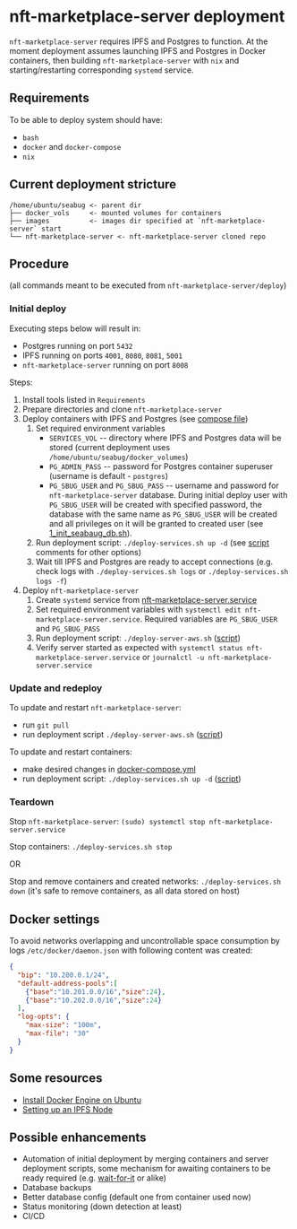 # nft-marketplace-server deployment

`nft-marketplace-server` requires IPFS and Postgres to function. At the moment deployment assumes launching IPFS and Postgres in Docker containers, then building `nft-marketplace-server` with `nix` and starting/restarting corresponding `systemd` service.

## Requirements
To be able to deploy system should have:

- `bash`
- `docker` and `docker-compose`
- `nix` 

## Current deployment stricture

```
/home/ubuntu/seabug <- parent dir
├── docker_vols     <- mounted volumes for containers
├── images          <- images dir specified at `nft-marketplace-server` start
└── nft-marketplace-server <- nft-marketplace-server cloned repo
```
## Procedure

(all commands meant to be executed from `nft-marketplace-server/deploy`)

### Initial deploy

Executing steps below will result in:
- Postgres running on port `5432`
- IPFS running on ports `4001`, `8080`, `8081`, `5001`
- `nft-marketplace-server` running on port `8008`

Steps:

1. Install tools listed in `Requirements`
2. Prepare directories and clone `nft-marketplace-server`
3. Deploy containers with IPFS and Postgres (see [compose file](docker-compose.yml))
   1. Set required environment variables
      - `SERVICES_VOL` -- directory where IPFS and Postgres data will be stored (current deployment uses `/home/ubuntu/seabug/docker_volumes`)
      - `PG_ADMIN_PASS` -- password for Postgres container superuser (username is default - `postgres`)
      - `PG_SBUG_USER` and `PG_SBUG_PASS` -- username and password for `nft-marketplace-server` database. During initial deploy user with `PG_SBUG_USER` will be created with specified password, the database with the same name as `PG_SBUG_USER` will be created and all privileges on it will be granted to created user (see [1_init_seabaug_db.sh](pg_init/1_init_sebaug_db.sh)).
   2. Run deployment script: `./deploy-services.sh up -d` (see [script](./deploy-services.sh) comments for other options)
   3. Wait till IPFS and Postgres are ready to accept connections (e.g. check logs with `./deploy-services.sh logs` or `./deploy-services.sh logs -f`)
4. Deploy `nft-marketplace-server`
   1. Create `systemd` service from [nft-marketplace-server.service](nft-marketplace-server.service)
   2. Set required environment variables with `systemctl edit nft-marketplace-server.service`. Required variables are `PG_SBUG_USER` and `PG_SBUG_PASS`
   3. Run deployment script: `./deploy-server-aws.sh` ([script](deploy-server-aws.sh))
   4. Verify server started as expected with `systemctl status nft-marketplace-server.service` or `journalctl -u nft-marketplace-server.service`

### Update and redeploy

To update and restart `nft-marketplace-server`:

- run `git pull`
- run deployment script `./deploy-server-aws.sh` ([script](deploy-server-aws.sh))

To update and restart containers:

- make desired changes in [docker-compose.yml](docker-compose.yml)
- run deployment script: `./deploy-services.sh up -d` ([script](./deploy-services.sh))

### Teardown

Stop `nft-marketplace-server`: `(sudo) systemctl stop nft-marketplace-server.service`

Stop containers: `./deploy-services.sh stop`

OR

Stop and remove containers and created networks: `./deploy-services.sh down`
(it's safe to remove containers, as all data stored on host)

## Docker settings

To avoid networks overlapping and uncontrollable space consumption by logs `/etc/docker/daemon.json` with following content was created:

```json
{
  "bip": "10.200.0.1/24",
  "default-address-pools":[
    {"base":"10.201.0.0/16","size":24},
    {"base":"10.202.0.0/16","size":24}
  ],
  "log-opts": {
    "max-size": "100m",
    "max-file": "30"
  }
}
```

## Some resources

- [Install Docker Engine on Ubuntu](https://docs.docker.com/engine/install/ubuntu/)
- [Setting up an IPFS Node](https://willschenk.com/articles/2019/setting_up_an_ipfs_node/)

## Possible enhancements

- Automation of initial deployment by merging containers and server deployment scripts, some mechanism for awaiting containers to be ready required (e.g. [wait-for-it](https://github.com/vishnubob/wait-for-it) or alike)
- Database backups
- Better database config (default one from container used now)
- Status monitoring (down detection at least)
- CI/CD
